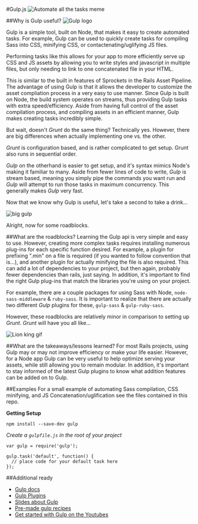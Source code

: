 #Gulp.js
![Automate all the tasks meme](https://cdn.meme.am/instances2/500x/626620.jpg)

##Why is Gulp useful?
![Gulp logo](http://brunch.io/images/others/gulp.png)

Gulp is a simple tool, built on Node, that makes it easy to create automated tasks. For example, Gulp can be used to quickly create tasks for compiling Sass into CSS, minifying CSS, or contactenating/uglifying JS files.

Performing tasks like this allows for your app to more efficiently serve up CSS and JS assets by allowing you to write styles and javascript in multiple files, but only needing to link to one concatenated file in your HTML.

This is similar to the built in features of Sprockets in the Rails Asset Pipeline. The advantage of using Gulp is that it allows the developer to customize the asset compliation process in a very easy to use manner. Since Gulp is built on Node, the build system operates on streams, thus providing Gulp tasks with extra speed/efficiency. Aside from having full control of the asset compilation process, and compiling assets in an efficient manner, Gulp makes creating tasks incredibly simple.

But wait, doesn't *Grunt* do the same thing? Technically yes. However, there are big differences when actually implementing one vs. the other.

*Grunt* is configuration based, and is rather complicated to get setup. Grunt also runs in sequential order.

*Gulp* on the otherhand is easier to get setup, and it's syntax mimics Node's making it familiar to many. Aside from fewer lines of code to write, *Gulp* is stream based, meaning you simply pipe the commands you want run and *Gulp* will attempt to run those tasks in maximum concurrency. This generally makes *Gulp* very fast.

Now that we know why Gulp is useful, let's take a second to take a drink...

![big gulp](https://www.survivingcollege.com/wp-content/uploads/2013/03/Sarah-Palin-Big-Gulp-College-Republicans.gif "sarah palin")

Alright, now for some roadblocks.

##What are the roadblocks?
Learning the Gulp api is very simple and easy to use. However, creating more complex tasks requires installing numerous plug-ins for each specific function desired. For example, a plugin for prefixing ".min" on a file is required (if you wanted to follow convention that is...), and another plugin for actually minifying the file is also required. This can add a lot of dependencies to your project, but then again, probably fewer dependencies than rails, just saying. In addition, it's important to find the right Gulp plug-ins that match the libraries you're using on your project.

For example, there are a couple packages for using Sass with Node, ```node-sass-middleware``` & ```ruby-sass```. It is important to realize that there are actually two different *Gulp* plugins for these, ```gulp-sass``` & ```gulp-ruby-sass```.

However, these roadblocks are relatively minor in comparison to setting up *Grunt*. *Grunt* will have you all like...

![Lion king gif](http://24.media.tumblr.com/tumblr_lsfk1fde721qa6nebo4_250.gif)


##What are the takeaways/lessons learned?
For most Rails projects, using Gulp may or may not improve efficiency or make your life easier. However, for a Node app Gulp can be very useful to help optimize serving your assets, while still allowing you to remain modular. In addition, it's important to stay informed of the latest Gulp plugins to know what addition features can be added on to Gulp.

##Examples
For a small example of automating Sass compilation, CSS minifying, and JS Concatenation/uglification see the files contained in this repo.

**Getting Setup**

```
npm install --save-dev gulp
```

*Create a ```gulpfile.js``` in the root of your project*

```
var gulp = require('gulp');

gulp.task('default', function() {
  // place code for your default task here
});
```

##Additional ready

- [Gulp docs](https://github.com/gulpjs/gulp/blob/master/docs/API.md)
- [Gulp Plugins](http://gulpjs.com/plugins/)
- [Slides about Gulp](http://slides.com/contra/gulp#/)
- [Pre-made gulp recipes](https://github.com/gulpjs/gulp/tree/master/docs/recipes)
- [Get started with Gulp on the Youtubes](https://www.youtube.com/playlist?list=PLRk95HPmOM6PN-G1xyKj9q6ap_dc9Yckm)

